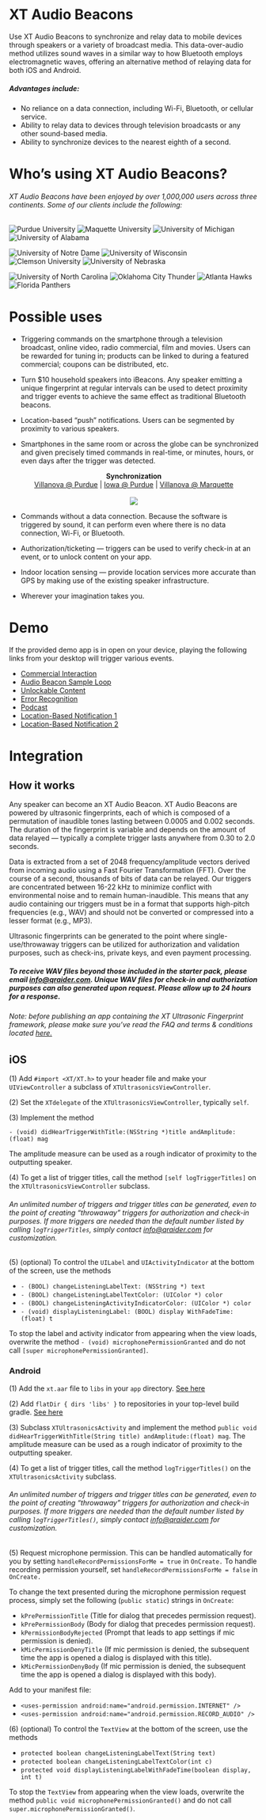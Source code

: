 # XT Audio Beacons

Use XT Audio Beacons to synchronize and relay data to mobile devices through speakers or a variety of broadcast media. This data-over-audio method utilizes sound waves in a similar way to how Bluetooth employs electromagnetic waves, offering an alternative method of relaying data for both iOS and Android.

##### Advantages include:

* No reliance on a data connection, including Wi-Fi, Bluetooth, or cellular service.
* Ability to relay data to devices through television broadcasts or any other sound-based media.
* Ability to synchronize devices to the nearest eighth of a second.

# Who’s using XT Audio Beacons?
###### XT Audio Beacons have been enjoyed by over 1,000,000 users across three continents. Some of our clients include the following:

![Purdue University](http://qraider.com/images/clientssmall/purdue.png "Purdue University")
![Maquette University](http://qraider.com/images/clientssmall/marquette.png "Maquette University")
![University of Michigan](http://qraider.com/images/clientssmall/michiganwolverines.png "University of Michigan")
![University of Alabama](http://qraider.com/images/clientssmall/alabama.png "University of Alabama")

![University of Notre Dame](http://qraider.com/images/clientssmall/notredame.png "University of Notre Dame")
![University of Wisconsin](http://qraider.com/images/clientssmall/wisconsin.png "University of Wisconsin")
![Clemson University](http://qraider.com/images/clientssmall/clemson.png "Clemson University")
![University of Nebraska](http://qraider.com/images/clientssmall/nebraska.png "University of Nebraska")

![University of North Carolina](http://qraider.com/images/clientssmall/northcarolina.png "University of North Carolina")
![Oklahoma City Thunder](http://qraider.com/images/clientssmall/thunderokc.png "Oklahoma City Thunder")
![Atlanta Hawks](http://qraider.com/images/clientssmall/atlantahawks.png "Atlanta Hawks")
![Florida Panthers](http://qraider.com/images/clientssmall/floridapanthers.png "Florida Panthers")


# Possible uses

* Triggering commands on the smartphone through a television broadcast, online video, radio commercial, film and movies. Users can be rewarded for tuning in; products can be linked to during a featured commercial; coupons can be distributed, etc.

* Turn $10 household speakers into iBeacons. Any speaker emitting a unique fingerprint at regular intervals can be used to detect proximity and trigger events to achieve the same effect as traditional Bluetooth beacons.

* Location-based “push” notifications. Users can be segmented by proximity to various speakers.
 
* Smartphones in the same room or across the globe can be synchronized and given precisely timed commands in real-time, or minutes, hours, or even days after the trigger was detected.

<p align="center">
  <b>Synchronization</b><br>
  <a href="https://youtu.be/ork4Q4eoUg4">Villanova @ Purdue</a> |
  <a href="https://www.youtube.com/watch?v=UkxqUhp2RCk">Iowa @ Purdue</a> |
  <a href="https://www.youtube.com/watch?v=YZZp-idBDpM">Villanova @ Marquette</a>
  <br><br>
  <a href="https://youtu.be/ork4Q4eoUg4"><img src="http://qraider.com/XT/images/purdue.gif"> </a>
</p>
 
* Commands without a data connection. Because the software is triggered by sound, it can perform even where there is no data connection, Wi-Fi, or Bluetooth.
 
* Authorization/ticketing — triggers can be used to verify check-in at an event, or to unlock content on your app.
 
* Indoor location sensing — provide location services more accurate than GPS by making use of the existing speaker infrastructure.

* Wherever your imagination takes you.


# Demo

If the provided demo app is in open on your device, playing the following links from your desktop will trigger various events.


* [Commercial Interaction](http://qraider.com/XT/Demo/product_link.php)
* [Audio Beacon Sample Loop](http://qraider.com/XT/Demo/soundBeaconLoop.wav)
* [Unlockable Content](http://qraider.com/XT/Demo/unlockable_content.php)
* [Error Recognition](http://qraider.com/XT/Demo/simulated_error.php)
* [Podcast](http://qraider.com/XT/Demo/audio_only.wav)
* [Location-Based Notification 1](http://qraider.com/XT/Demo/300-95.wav)
* [Location-Based Notification 2](http://qraider.com/XT/Demo/400-95.wav)

# Integration

## How it works

Any speaker can become an XT Audio Beacon. XT Audio Beacons are powered by ultrasonic fingerprints, each of which is composed of a permutation of inaudible tones lasting between 0.0005 and 0.002 seconds. The duration of the fingerprint is variable and depends on the amount of data relayed — typically a complete trigger lasts anywhere from 0.30 to 2.0 seconds. 

Data is extracted from a set of 2048 frequency/amplitude vectors derived from incoming audio using a Fast Fourier Transformation (FFT). Over the course of a second, thousands of bits of data can be relayed. Our triggers are concentrated between 16-22 kHz to minimize conflict with environmental noise and to remain human-inaudible. This means that any audio containing our triggers must be in a format that supports high-pitch frequencies (e.g., WAV) and should not be converted or compressed into a lesser format (e.g., MP3).

Ultrasonic fingerprints can be generated to the point where single-use/throwaway triggers can be utilized for authorization and validation purposes, such as check-ins, private keys, and even payment processing. 

##### To receive WAV files beyond those included in the starter pack, please email info@qraider.com. Unique WAV files for check-in and authorization purposes can also generated upon request. Please allow up to 24 hours for a response.

###### Note: before publishing an app containing the XT Ultrasonic Fingerprint framework, please make sure you’ve read the FAQ and terms & conditions located [here.](http://qraider.com/XT/FAQ/)

## iOS

(1) Add `#import <XT/XT.h>` to your header file and make your `UIViewController` a subclass of `XTUltrasonicsViewController`.

(2) Set the `XTdelegate` of the `XTUltrasonicsViewController`, typically `self`.

(3) Implement the method

	- (void) didHearTriggerWithTitle:(NSString *)title andAmplitude:(float) mag

The amplitude measure can be used as a rough indicator of proximity to the outputting speaker.

(4) To get a list of trigger titles, call the method `[self logTriggerTitles]` on the `XTUltrasonicsViewController` subclass. 
	
###### An unlimited number of triggers and trigger titles can be generated, even to the point of creating “throwaway” triggers for authorization and check-in purposes. If more triggers are needed than the default number listed by calling `logTriggerTitles`, simply contact info@qraider.com for customization.

(5) (optional) To control the `UILabel` and `UIActivityIndicator` at the bottom of the screen, use the methods 

* `- (BOOL) changeListeningLabelText: (NSString *) text`
* `- (BOOL) changeListeningLabelTextColor: (UIColor *) color`
* `- (BOOL) changeListeningActivityIndicatorColor: (UIColor *) color`
* `- (void) displayListeningLabel: (BOOL) display WithFadeTime: (float) t`

To stop the label and activity indicator from appearing when the view loads, overwrite the method `- (void) microphonePermissionGranted` and do not call `[super microphonePermissionGranted]`.



### Android

(1) Add the `xt.aar` file to `libs` in your `app` directory. [See here](http://qraider.com/XT/images/android_step_one.png "Android - Step 1")

(2) Add `flatDir { dirs 'libs' }` to repositories in your top-level build gradle. [See here](http://qraider.com/XT/images/android_step_two.png "Android - Step 2")

(3) Subclass `XTUltrasonicsActivity` and implement the method `public void didHearTriggerWithTitle(String title) andAmplitude:(float) mag`. The amplitude measure can be used as a rough indicator of proximity to the outputting speaker.

(4) To get a list of trigger titles, call the method `logTriggerTitles()` on the `XTUltrasonicsActivity` subclass. 

###### An unlimited number of triggers and trigger titles can be generated, even to the point of creating “throwaway” triggers for authorization and check-in purposes. If more triggers are needed than the default number listed by calling `logTriggerTitles()`, simply contact info@qraider.com for customization.

(5) Request microphone permission. This can be handled automatically for you by setting `handleRecordPermissionsForMe = true` in `OnCreate.` To handle recording permission yourself, set `handleRecordPermissionsForMe = false` in `OnCreate.` 

To change the text presented during the microphone permission request process, simply set the following (`public static`) strings in `OnCreate`:

* `kPrePermissionTitle` (Title for dialog that precedes permission request).
* `kPrePermissionBody` (Body for dialog that precedes permission request).
* `kPermissionBodyRejected` (Prompt that leads to app settings if mic permission is denied).
* `kMicPermissionDenyTitle` (If mic permission is denied, the subsequent time the app is opened a dialog is displayed with this title).
* `kMicPermissionDenyBody` (If mic permission is denied, the subsequent time the app is opened a dialog is displayed with this body).

Add to your manifest file:

* `<uses-permission android:name="android.permission.INTERNET" />` 
* `<uses-permission android:name="android.permission.RECORD_AUDIO" />`

(6) (optional) To control the `TextView` at the bottom of the screen, use the methods 

* `protected boolean changeListeningLabelText(String text)`
* `protected boolean changeListeningLabelTextColor(int c)`
* `protected void displayListeningLabelWithFadeTime(boolean display, int t)`

To stop the `TextView` from appearing when the view loads, overwrite the method `public void microphonePermissionGranted()` and do not call `super.microphonePermissionGranted()`.
